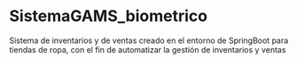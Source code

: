 # SistemaGAMS_biometrico
Sistema de inventarios y de ventas creado en el entorno de SpringBoot para tiendas de ropa, con el fin de automatizar la gestión de inventarios y ventas
